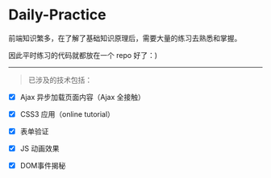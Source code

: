 # Daily-Practice

前端知识繁多，在了解了基础知识原理后，需要大量的练习去熟悉和掌握。

因此平时练习的代码就都放在一个 repo 好了：)

----

> 已涉及的技术包括：

- [x] Ajax 异步加载页面内容（Ajax 全接触）

- [x] CSS3 应用（online tutorial）

- [x] 表单验证

- [x] JS 动画效果

- [x] DOM事件揭秘
